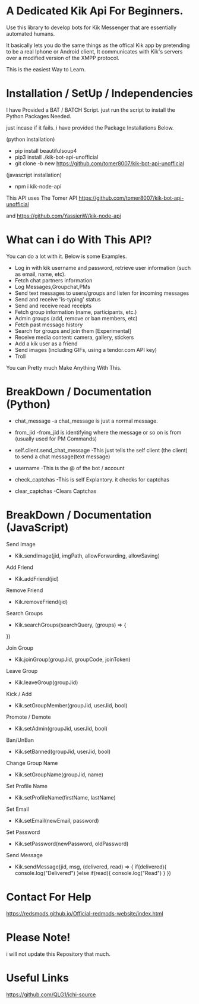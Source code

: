 # A Dedicated Kik Api For Beginners.

Use this library to develop bots for Kik Messenger that are essentially automated humans.

It basically lets you do the same things as the offical Kik app by pretending to be a real Iphone or Android client, It communicates with Kik's servers over a modified version of the XMPP protocol.

This is the easiest Way to Learn.

# Installation / SetUp / Independencies
I have Provided a BAT / BATCH Script. just run the script to install the Python Packages Needed.

just incase if it fails. i have provided the Package Installations Below.

(python installation)
- pip install beautifulsoup4
- pip3 install ./kik-bot-api-unofficial
- git clone -b new https://github.com/tomer8007/kik-bot-api-unofficial

(javascript installation)
- npm i kik-node-api

This API uses The Tomer API https://github.com/tomer8007/kik-bot-api-unofficial

and https://github.com/YassienW/kik-node-api

# What can i do With This API?
You can do a lot with it. Below is some Examples.

- Log in with kik username and password, retrieve user information (such as email, name, etc).
- Fetch chat partners information
- Log Messages,Groupchat,PMs
- Send text messages to users/groups and listen for incoming messages
- Send and receive 'is-typing' status
- Send and receive read receipts
- Fetch group information (name, participants, etc.)
- Admin groups (add, remove or ban members, etc)
- Fetch past message history
- Search for groups and join them [Experimental]
- Receive media content: camera, gallery, stickers
- Add a kik user as a friend
- Send images (including GIFs, using a tendor.com API key)
- Troll


You can Pretty much Make Anything With This.




# BreakDown / Documentation (Python)
- chat_message 
-a chat_message is just a normal message.

- from_jid
-from_jid is identifying where the message or so on is from (usually used for PM Commands)

-  self.client.send_chat_message
-This just tells the self client (the client) to send a chat message(text message)

-  username
-This is the @ of the bot / account

-  check_captchas
-This is self Explantory. it checks for captchas

-   clear_captchas
-Clears Captchas

# BreakDown / Documentation (JavaScript)

Send Image
- Kik.sendImage(jid, imgPath, allowForwarding, allowSaving)

Add Friend
- Kik.addFriend(jid)

Remove Friend
- Kik.removeFriend(jid)

Search Groups
- Kik.searchGroups(searchQuery, (groups) => {
    
})

Join Group
- Kik.joinGroup(groupJid, groupCode, joinToken)

Leave Group
- Kik.leaveGroup(groupJid)

Kick / Add
- Kik.setGroupMember(groupJid, userJid, bool)

Promote / Demote
- Kik.setAdmin(groupJid, userJid, bool)

Ban/UnBan
- Kik.setBanned(groupJid, userJid, bool)

Change Group Name
- Kik.setGroupName(groupJid, name)

Set Profile Name
- Kik.setProfileName(firstName, lastName)

Set Email
- Kik.setEmail(newEmail, password)

Set Password
- Kik.setPassword(newPassword, oldPassword)

Send Message
- Kik.sendMessage(jid, msg, (delivered, read) => {
    if(delivered){
        console.log("Delivered")
    }else if(read){
        console.log("Read")
    }
})

# Contact For Help

https://redsmods.github.io/Official-redmods-website/index.html

# Please Note!

i will not update this Repository that much.

# Useful Links

https://github.com/QLG1/ichi-source
